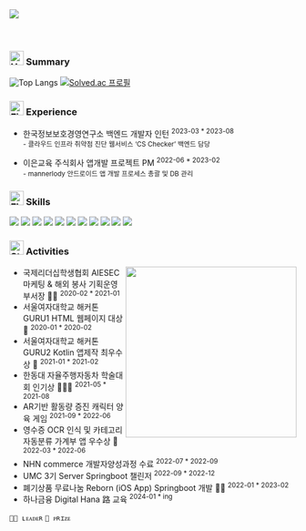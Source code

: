 </br><br/>
<img src="https://capsule-render.vercel.app/api?text=Hyerim🌩️&fontColor=50bcdf&type=soft&color=FFFFFF00&fontSize=100&&desc=Backend-Developer&descSize=20&descAlign=50&descAlignY=90"/></center>
<br/><br/><br/>

### <img src="https://raw.githubusercontent.com/Tarikul-Islam-Anik/Animated-Fluent-Emojis/master/Emojis/Hand%20gestures/Hand%20with%20Fingers%20Splayed%20Light%20Skin%20Tone.png" alt="Hand with Fingers Splayed Light Skin Tone" width="25" height="25" />  Summary
![Top Langs](https://github-readme-stats.vercel.app/api/top-langs/?username=hyerimmy&hide=jupyter+notebook&layout=compact&theme=blue-green)
[![Solved.ac
프로필](http://mazassumnida.wtf/api/v2/generate_badge?boj=hyerimland)](https://solved.ac/hyerimland)


### <img src="https://raw.githubusercontent.com/Tarikul-Islam-Anik/Animated-Fluent-Emojis/master/Emojis/Travel%20and%20places/Fire.png" alt="Fire" width="25" height="25" /> Experience
- 한국정보보호경영연구소 백엔드 개발자 인턴 <sup>2023-03 * 2023-08
	<br> - 클라우드 인프라 취약점 진단 웹서비스 ‘CS Checker’ 백엔드 담당

- 이은교육 주식회사 앱개발 프로젝트 PM <sup>2022-06 * 2023-02
	<br> - mannerlody 안드로이드 앱 개발 프로세스 총괄 및 DB 관리


### <img src="https://raw.githubusercontent.com/Tarikul-Islam-Anik/Animated-Fluent-Emojis/master/Emojis/Travel%20and%20places/Flying%20Saucer.png" alt="Flying Saucer" width="25" height="25" /> Skills
<img src="https://img.shields.io/badge/Java-ED8B00?style=for-the-badge&logo=openjdk&logoColor=white"/></t>
<img src="https://img.shields.io/badge/Kotlin-0095D5?&style=for-the-badge&logo=kotlin&logoColor=white"/> 
<img src="https://img.shields.io/badge/Python-3776AB?style=for-the-badge&logo=python&logoColor=white"/> 
<img src="https://img.shields.io/badge/Spring-6DB33F?style=for-the-badge&logo=spring&logoColor=white"/> 
<img src="https://img.shields.io/badge/MySQL-00000F?style=for-the-badge&logo=mysql&logoColor=white"/> 
<img src="https://img.shields.io/badge/Microsoft_Azure-0089D6?style=for-the-badge&logo=microsoft-azure&logoColor=white"/> 
<img src="https://img.shields.io/badge/Amazon_AWS-FF9900?style=for-the-badge&logo=amazonaws&logoColor=white"/> 
<img src="https://img.shields.io/badge/정보처리기사-CEF279?style=for-the-badge&logo=coveralls&logoColor=black"/> </t>
<img src="https://img.shields.io/badge/SQLD-FAED7D?style=for-the-badge&logo=coveralls&logoColor=black"/>
<img src="https://img.shields.io/badge/리눅스마스터2급-B2EBF4?style=for-the-badge&logo=coveralls&logoColor=black"/>
<img src="https://img.shields.io/badge/네트워크관리사2급-FFAAE7?style=for-the-badge&logo=coveralls&logoColor=black"/>


### <img src="https://raw.githubusercontent.com/Tarikul-Islam-Anik/Animated-Fluent-Emojis/master/Emojis/Travel%20and%20places/Star.png" alt="Star" width="25" height="25" /> Activities

<img src="https://i.pinimg.com/564x/b5/31/23/b53123873931e83ed3aab77adec3b281.jpg" align="right" height="300px" width="300px"/>

- 국제리더십학생협회 AIESEC 마케팅 & 해외 봉사 기획운영 부서장 🙋🏼 <sup>2020-02 * 2021-01
- 서울여자대학교 해커톤 GURU1 HTML 웹페이지 대상 🏅 <sup>2020-01 * 2020-02 
- 서울여자대학교 해커톤 GURU2 Kotlin 앱제작 최우수상 🏅 <sup>2021-01 * 2021-02
- 한동대 자율주행자동차 학술대회 인기상 🙋🏼🏅 <sup>2021-05 * 2021-08
- AR기반 활동량 증진 캐릭터 양육 게임 <sup>2021-09 * 2022-06
- 영수증 OCR 인식 및 카테고리 자동분류 가계부 앱 우수상 🏅 <sup>2022-03 * 2022-06 
- NHN commerce 개발자양성과정 수료 <sup>2022-07 * 2022-09
- UMC 3기 Server Springboot 챌린저 <sup>2022-09 * 2022-12
- 폐기상품 무료나눔 Reborn (iOS App) Springboot 개발 🙋🏼 <sup>2022-01 * 2023-02
- 하나금융 Digital Hana 路 교육 <sup>2024-01 * ing

<!-- - 영수증촬영 가계부앱 WONshot (iOS App) Springboot 개발 🙋🏼 <sup>2023-04 * ing -->

`🙋🏼 ʟᴇᴀᴅᴇʀ` `🏅 ᴘʀɪᴢᴇ`
